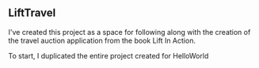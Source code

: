 <h2>LiftTravel</h2>
I've created this project as a space for following along with the creation of the travel auction application from the book Lift In Action.  

To start, I duplicated the entire project created for HelloWorld